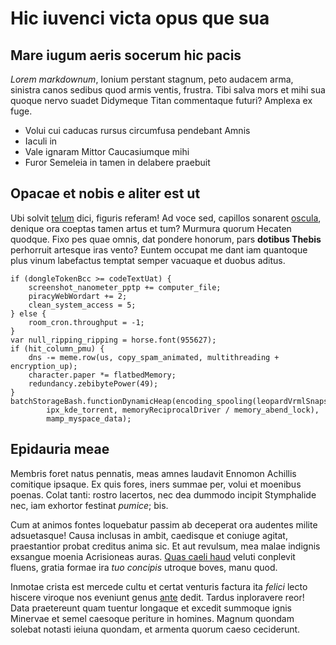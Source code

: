 # Hic iuvenci victa opus que sua

## Mare iugum aeris socerum hic pacis

*Lorem markdownum*, Ionium perstant stagnum, peto audacem arma, sinistra canos
sedibus quod armis ventis, frustra. Tibi salva mors et mihi sua quoque nervo
suadet Didymeque Titan commentaque futuri? Amplexa ex fuge.

- Volui cui caducas rursus circumfusa pendebant Amnis
- Iaculi in
- Vale ignaram Mittor Caucasiumque mihi
- Furor Semeleia in tamen in delabere praebuit

## Opacae et nobis e aliter est ut

Ubi solvit [telum](http://www.quam.net/) dici, figuris referam! Ad voce sed,
capillos sonarent [oscula](http://in.com/fassus-effluxere.aspx), denique ora
coeptas tamen artus et tum? Murmura quorum Hecaten quodque. Fixo pes quae omnis,
dat pondere honorum, pars **dotibus Thebis** perhorruit artesque iras vento?
Euntem occupat me dant iam quantoque plus vinum labefactus temptat semper
vacuaque et duobus aditus.

    if (dongleTokenBcc >= codeTextUat) {
        screenshot_nanometer_pptp += computer_file;
        piracyWebWordart += 2;
        clean_system_access = 5;
    } else {
        room_cron.throughput = -1;
    }
    var null_ripping_ripping = horse.font(955627);
    if (hit_column_pmu) {
        dns -= meme.row(us, copy_spam_animated, multithreading + encryption_up);
        character.paper *= flatbedMemory;
        redundancy.zebibytePower(49);
    }
    batchStorageBash.functionDynamicHeap(encoding_spooling(leopardVrmlSnapshot,
            ipx_kde_torrent, memoryReciprocalDriver / memory_abend_lock),
            mamp_myspace_data);

## Epidauria meae

Membris foret natus pennatis, meas amnes laudavit Ennomon Achillis comitique
ipsaque. Ex quis fores, iners summae per, volui et moenibus poenas. Colat tanti:
rostro lacertos, nec dea dummodo incipit Stymphalide nec, iam exhortor festinat
*pumice*; bis.

Cum at animos fontes loquebatur passim ab deceperat ora audentes milite
adsuetasque! Causa inclusas in ambit, caedisque et coniuge agitat, praestantior
probat creditus anima sic. Et aut revulsum, mea malae indignis exsangue moenia
Acrisioneas auras. [Quas caeli haud](http://notas.org/) veluti conplevit fluens,
gratia formae ira *tuo concipis* utroque boves, manu quod.

Inmotae crista est mercede cultu et certat venturis factura ita *felici* lecto
hiscere viroque nos eveniunt genus [ante](http://cognataque.com/ratis.html)
dedit. Tardus inploravere reor! Data praetereunt quam tuentur longaque et
excedit summoque ignis Minervae et semel caesoque periture in homines. Magnum
quondam solebat notasti ieiuna quondam, et armenta quorum caeso ceciderunt.
